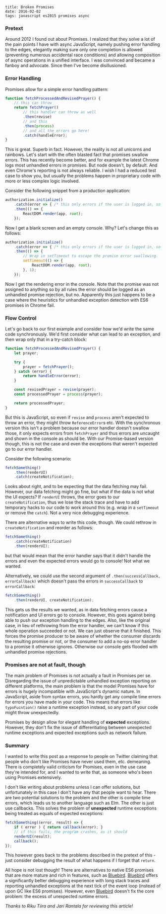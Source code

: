     title: Broken Promises
    date: 2016-02-02
    tags: javascript es2015 promises async

### Pretext

Around 2012 I found out about Promises. I realized that they solve a lot of the pain points I have with async JavaScript, namely pushing error handling to the edges, elegantly making sure only one completion is allowed (preventing numerous accidental race conditions) and allowing composition of async operations in a unified interface. I was convinced and became a fanboy and advocate. Since then I've become disillusioned.

### Error Handling

Promises allow for a simple error handling pattern:

```javascript
function fetchProcessedAndRevisedPrayer() {
    // this can throw
    return fetchPrayer()
        // this handler can throw as well
        .then(revise)
        // and this
        .then(process)
        // and all the errors go here!
        .catch(handleError);
}
```

This is great. Superb in fact. However, the reality is not all unicorns and rainbows. Let's start with the often blasted fact that promises swallow errors. This has recently become better, and for example the latest Chrome logs most unhandled errors in promises. But node doesn't, by default. And even Chrome's reporting is not always reliable. I wish I had a reduced test case to show you, but usually the problems happen in proprietary code with more or less complex logic involved.

Consider the following snippet from a production application:

```javascript
authorization.initialize()
    .catch(error => { /* this only errors if the user is logged in, so it's safe to proceed */ })
    .then(() => {
        ReactDOM.render(app, root);
    });
```

Now I get a blank screen and an empty console. Why? Let's change this as follows:

```javascript
authorization.initialize()
    .catch(error => { /* this only errors if the user is logged in, so it's safe to proceed */ })
    .then(() => {
        // Wrap in setTimeout to escape the promise error swallowing.
        setTimeout(() => {
            ReactDOM.render(app, root);
        }, 1);
    });
```

Now I get the rendering error in the console. Note that the promise was not assigned to anything so by all rules the error should be logged as an unhandled promise rejection, but no. Apparently this just happens to be a case where the heuristics for unhandled exception detection with ES6 promises in Chrome fail.

### Flow Control

Let's go back to our first example and consider how we'd write the same code synchronously. We'd first consider what can lead to an exception, and then wrap only that in a try-catch block:

```javascript
function fetchProcessedAndRevisedPrayer() {
    let prayer;

    try {
        prayer = fetchPrayer();
    } catch (error) {
        return handleError(error);
    }

    const revisedPrayer = revise(prayer);
    const processedPrayer = process(prayer);

    return processedPrayer;
}
```

But this is JavaScript, so even if `revise` and `process` aren't expected to throw an error, they might throw `ReferenceError`s etc. With the synchronous version this isn't a problem because our error handler doesn't swallow those, it only expects errors from `fetchPrayer` and thus errors are uncaught and shown in the console as should be. With our Promise-based version though, this is not the case and even the exceptions that weren't expected go to our error handler.

Consider the following scenario:

```javascript
fetchSomething()
    .then(renderUI)
    .catch(createNotification);
```

Looks about right, and to be expecting that the data fetching may fail. However, our data fetching might go fine, but what if the data is not what the UI expects? If `renderUI` throws, the error goes to our `createNotification`, thus we lose the stack trace and have to add temporary hacks to our code to work around this (e.g. wrap in a `setTimeout` or remove the `catch`). Not a very nice debugging experience.

There are alternative ways to write this code, though. We could rethrow in `createNotification` and reorder as follows:

```javascript
fetchSomething()
    .catch(createNotification)
    .then(renderUI);
```

but that would mean that the error handler says that it didn't handle the errors and even the expected errors would go to console! Not what we wanted.

Alternatively, we could use the second argument of `.then(successCallback, errorCallback)` which doesn't pass the errors in `successCallback` to `errorCallback`:

```javascript
fetchSomething()
    .then(renderUI, createNotification);
```

This gets us the results we wanted, as in data fetching errors cause a notification and UI errors go to console. However, this goes against being able to push our exception handling to the edges. Also, like the original case, in lieu of rethrowing from the error handler, we can't know if this whole operation succeeded or not. We can just observe that it finished. This forces the promise producer to be aware of whether the consumer discards the resulting promise or not, or the consumer to add a no-op error handler to a promise it otherwise ignores. Otherwise our console gets flooded with unhandled promise rejections.

### Promises are not at fault, though

The main problem of Promises is not actually a fault in Promises per se. Disregarding the issue of unpredictable unhandled exception reporting on different platforms, the main problem is that the model Promises have for errors is hugely incompatible with JavaScript's dynamic nature. In JavaScript, aside from syntax errors, you hardly get any compile time errors for errors you have made in your code. This means that errors like `typoFucntion()` raise a runtime exception instead, so any part of your code might throw unexpectedly.

Promises by design allow for elegant handling of **expected** exceptions. However, they don't fix the issue of differentiating between unexpected runtime exceptions and expected exceptions such as network failure.

### Summary

I wanted to write this post as a response to people on Twitter claiming that people who don't like Promises have never used them, etc. demeaning. There is completely valid criticism for Promises, even in the use case they're intended for, and I wanted to write that, as someone who's been using Promises extensively.

I don't like writing about problems unless I can offer solutions, but unfortunately in this case I don't have any that people want to hear. There are two potential solutions to the problem and the other is compile time errors, which leads us to another language such as Elm. The other is just use callbacks. This solves the problem of **unexpected** runtime exceptions being treated as equals of expected exceptions:

```javascript
fetchSomething((error, result) => {
    if ( error ) { return callback(error); }
    // if this fails, the program crashes, as it should
    renderUI(result);
    callback();
});
```

This however goes back to the problems described in the pretext of this - just consider debugging the result of what happens if I forget that `return`.

All hope is not lost though! There are alternatives to native ES6 promises that are more mature and rich in features, such as [Bluebird]. [Bluebird] offers a significantly better debugging experience with long stack traces and reporting unhandled exceptions at the next tick of the event loop (instead of upon GC like ES6 promises). However, even [Bluebird] doesn't fix the core problem: the excess of unexpected runtime errors.

*Thanks to Riku Tiira and Jari Rantala for reviewing this article!*

[Bluebird]: https://github.com/petkaantonov/bluebird

